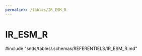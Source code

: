 ```yaml
---
permalink: /tables/IR_ESM_R
---
```

# IR\_ESM\_R
<!-- SPDX-License-Identifier: MPL-2.0 -->

<!-- ATTENTION : Ne pas supprimer ou modifier la ligne ci-dessous -->
#include "snds/tables/.schemas/REFERENTIELS/IR_ESM_R.md"
<!-- ATTENTION : Ne pas supprimer ou modifier la ligne ci-dessus -->

